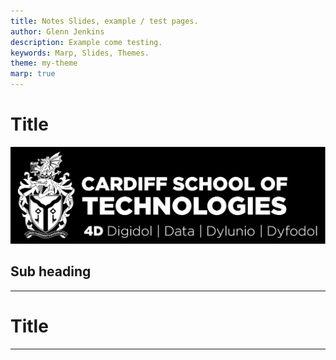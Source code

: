 ```yaml
---
title: Notes Slides, example / test pages. 
author: Glenn Jenkins
description: Example come testing. 
keywords: Marp, Slides, Themes.
theme: my-theme
marp: true
---
```

<!--
0.1 Initial version developed for CIS6016 notes Sept 2023 --

-->

<!-- _class: lead -->

# Title #

![CST Logo image. w:600 ](../img/cst-logo-black.png)


## Sub heading ##

---
# Title #

---
